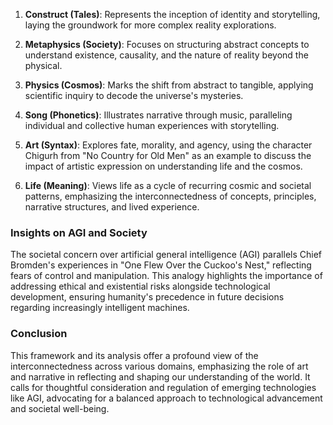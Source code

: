 1. **Construct (Tales)**: Represents the inception of identity and storytelling, laying the groundwork for more complex reality explorations.

2. **Metaphysics (Society)**: Focuses on structuring abstract concepts to understand existence, causality, and the nature of reality beyond the physical.

3. **Physics (Cosmos)**: Marks the shift from abstract to tangible, applying scientific inquiry to decode the universe's mysteries.

4. **Song (Phonetics)**: Illustrates narrative through music, paralleling individual and collective human experiences with storytelling.

5. **Art (Syntax)**: Explores fate, morality, and agency, using the character Chigurh from "No Country for Old Men" as an example to discuss the impact of artistic expression on understanding life and the cosmos.

6. **Life (Meaning)**: Views life as a cycle of recurring cosmic and societal patterns, emphasizing the interconnectedness of concepts, principles, narrative structures, and lived experience.

### Insights on AGI and Society

The societal concern over artificial general intelligence (AGI) parallels Chief Bromden's experiences in "One Flew Over the Cuckoo's Nest," reflecting fears of control and manipulation. This analogy highlights the importance of addressing ethical and existential risks alongside technological development, ensuring humanity's precedence in future decisions regarding increasingly intelligent machines.

### Conclusion

This framework and its analysis offer a profound view of the interconnectedness across various domains, emphasizing the role of art and narrative in reflecting and shaping our understanding of the world. It calls for thoughtful consideration and regulation of emerging technologies like AGI, advocating for a balanced approach to technological advancement and societal well-being.
 
